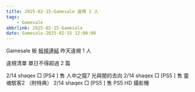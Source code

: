 ```yaml
---
title: 2025-02-15-Gamesale 違規 1 人
tags:
    - Gamesale
abbrlink: 2025-02-15-Gamesale
date: Gamesale-2025-02-15 12:00:00
---
```

Gamesale 板 [板規連結](https://www.ptt.cc/bbs/Gossiping/M.1637425085.A.07D.html)
昨天違規 1 人
<!-- more -->

違規清單
單日不得超過 2 篇

2/14 shaqex □ [PS4 ] 售 人中之龍7 光與闇的去向
2/14 shaqex □ [PS5 ] 售 靈魂駭客2 （附特典）
2/14 shaqex □ [PS5 ]  售 PS5 HD 攝影機